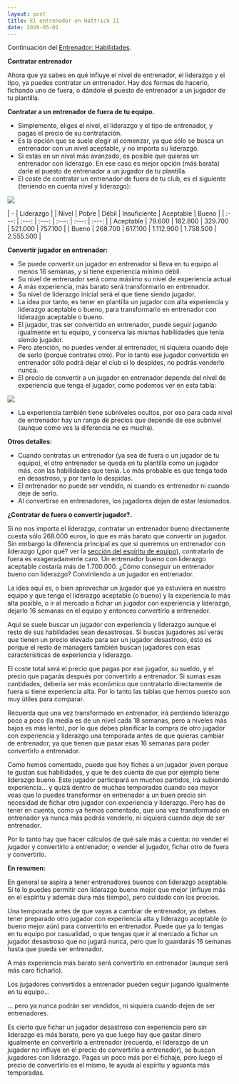 ```yaml
---
layout: post
title: El entrenador en Hattrick II
date: 2020-05-01
---
```


Continuación del [Entrenador: Habilidades](/el-entrenador). 

**Contratar entrenador**

Ahora que ya sabes en qué influye el nivel de entrenador, el liderazgo y el tipo, ya puedes contratar un entrenador. Hay dos formas de hacerlo, fichando uno de fuera, o dándole el puesto de entrenador a un jugador de tu plantilla.

**Contratar a un entrenador de fuera de tu equipo.**

- Simplemente, eliges el nivel, el liderazgo y el tipo de entrenador, y pagas el precio de su contratación.
- Es la opción que se suele elegir al comenzar, ya que sólo se busca un entrenador con un nivel aceptable, y no importa su liderazgo.
- Si estás en un nivel más avanzado, es posible que quieras un entrenador con liderazgo. En ese caso es mejor opción (más barata) darle el puesto de entrenador a un jugador de tu plantilla.
- El coste de contratar un entrenador de fuera de tu club, es el siguiente (teniendo en cuenta nivel y liderazgo):

![](http://i.imgur.com/UBBdmsc.png)

| - | Liderazgo |
| Nivel | Pobre | Débil | Insuficiente | Aceptable | Bueno |
| :---: | :---: | :---: | :---: | :---: | :---: |
| Aceptable | 79.600 | 182.800 | 329.700 | 521.000 | 757.100 |
| Bueno | 268.700 | 617.100 | 1.112.900 | 1.758.500 | 2.555.500 |


**Convertir jugador en entrenador:**

- Se puede convertir un jugador en entrenador si lleva en tu equipo al menos 16 semanas, y si tiene experiencia mínimo débil.
- Su nivel de entrenador será como máximo su nivel de experiencia actual
- A más experiencia, más barato será transformarlo en entrenador.
- Su nivel de liderazgo inicial será el que tiene siendo jugador.
- La idea por tanto, es tener en plantilla un jugador con alta experiencia y liderazgo aceptable o bueno, para transformarlo en entrenador con liderazgo aceptable o bueno.
- El jugador, tras ser convertido en entrenador, puede seguir jugando igualmente en tu equipo, y conserva las mismas habilidades que tenía siendo jugador.
- Pero atención, no puedes vender al entrenador, ni siquiera cuando deje de serlo (porque contrates otro). Por lo tanto ese jugador convertido en entrenador sólo podrá dejar el club si lo despides, no podrás venderlo nunca.
- El precio de convertir a un jugador en entrenador depende del nivel de experiencia que tenga el jugador, como podemos ver en esta tabla:

![](http://i.imgur.com/c8qi3ia.png)

- La experiencia también tiene subniveles ocultos, por eso para cada nivel de entrenador hay un rango de precios que depende de ese subnivel (aunque como ves la diferencia no es mucha).

**Otros detalles:**

- Cuando contratas un entrenador (ya sea de fuera o un jugador de tu equipo), el otro entrenador se queda en tu plantilla como un jugador más, con las habilidades que tenía. Lo más probable es que tenga todo en desastroso, y por tanto lo despidas.
- El entrenador no puede ser vendido, ni cuando es entrenador ni cuando deje de serlo.
- Al convertirse en entrenadores, los jugadores dejan de estar lesionados.

**¿Contratar de fuera o convertir jugador?.**

Si no nos importa el liderazgo, contratar un entrenador bueno directamente cuesta sólo 268.000 euros, lo que es más barato que convertir un jugador. Sin embargo la diferencia principal es que si queremos un entrenador con liderazgo (¿por qué? ver la [sección del espíritu de equipo](http://www.guiaocerin.com/es/espiritu-y-confianza-en-hattrick/)), contratarlo de fuera es exageradamente caro. Un entrenador bueno con liderazgo aceptable costaría más de 1.700.000. ¿Cómo conseguir un entrenador bueno con liderazgo? Convirtiendo a un jugador en entrenador.

La idea aquí es, o bien aprovechar un jugador que ya estuviera en nuestro equipo y que tenga el liderazgo aceptable (o bueno) y la experiencia lo más alta posible, o ir al mercado a fichar un jugador con experiencia y liderazgo, dejarlo 16 semanas en el equipo y entonces convertirlo a entrenador.

Aquí se suele buscar un jugador con experiencia y liderazgo aunque el resto de sus habilidades sean desastrosas. Si buscas jugadores así verás que tienen un precio elevado para ser un jugador desastroso, ésto es porque el resto de managers también buscan jugadores con esas características de experiencia y liderazgo.

El coste total será el precio que pagas por ese jugador, su sueldo, y el precio que pagarás después por convertirlo a entrenador. Si sumas esas cantidades, debería ser más económico que contratarlo directamente de fuera si tiene experiencia alta. Por lo tanto las tablas que hemos puesto son muy útiles para comparar.

Recuerda que una vez transformado en entrenador, irá perdiendo liderazgo poco a poco (la media es de un nivel cada 18 semanas, pero a niveles más bajos es más lento), por lo que debes planificar la compra de otro jugador con experiencia y liderazgo una temporada antes de que quieras cambiar de entrenador, ya que tienen que pasar esas 16 semanas para poder convertirlo a entrenador.

Como hemos comentado, puede que hoy fiches a un jugador joven porque te gustan sus habilidades, y que te des cuenta de que por ejemplo tiene liderazgo bueno. Este jugador participará en muchos partidos, irá subiendo experiencia... y quizá dentro de muchas temporadas cuando sea mayor veas que lo puedes transformar en entrenador a un buen precio sin necesidad de fichar otro jugador con experiencia y liderazgo. Pero has de tener en cuenta, como ya hemos comentado, que una vez transformado en entrenador ya nunca más podrás venderlo, ni siquiera cuando deje de ser entrenador.

Por lo tanto hay que hacer cálculos de qué sale más a cuenta: no vender el jugador y convertirlo a entrenador; o vender el jugador, fichar otro de fuera y convertirlo.

**En resumen:**

En general se aspira a tener entrenadores buenos con liderazgo aceptable. Si te lo puedes permitir con liderazgo bueno mejor que mejor (influye más en el espíritu y además dura más tiempo), pero cuidado con los precios.

Una temporada antes de que vayas a cambiar de entrenador, ya debes tener preparado otro jugador con experiencia alta y liderazgo aceptable (o bueno mejor aún) para convertirlo en entrenador. Puede que ya lo tengas en tu equipo por casualidad, o que tengas que ir al mercado a fichar un jugador desastroso que no jugará nunca, pero que lo guardarás 16 semanas hasta que pueda ser entrenador.

A más experiencia más barato será convertirlo en entrenador (aunque será más caro ficharlo).

Los jugadores convertidos a entrenador pueden seguir jugando igualmente en tu equipo...

... pero ya nunca podrán ser vendidos, ni siquiera cuando dejen de ser entrenadores.

Es cierto que fichar un jugador desastroso con experiencia pero sin liderazgo es más barato, pero ya que luego hay que gastar dinero igualmente en convertirlo a entrenador (recuerda, el liderazgo de un jugador no influye en el precio de convertirlo a entrenador), se buscan jugadores con liderazgo. Pagas un poco más por el fichaje, pero luego el precio de convertirlo es el mismo, te ayuda al espíritu y aguanta más temporadas.

